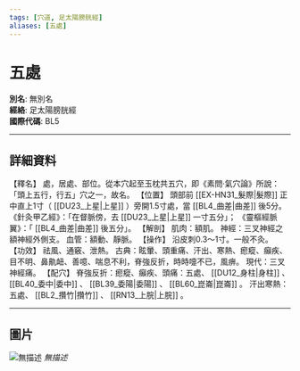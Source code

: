 ```yaml
---
tags: [穴道, 足太陽膀胱經]
aliases: [五處]
---
```


# 五處

**別名**: 無別名  
**經絡**: 足太陽膀胱經  
**國際代碼**: BL5  

---

## 詳細資料
【釋名】
處，居處、部位。從本穴起至玉枕共五穴，即《素問‧氣穴論》所說：「頭上五行，行五」穴之一，故名。
【位置】
頭部前 [[EX-HN31_髮際|髮際]] 正中直上1寸（ [[DU23_上星|上星]] ）旁開1.5寸處，當 [[BL4_曲差|曲差]] 後5分。
《針灸甲乙經》：「在督脈傍，去 [[DU23_上星|上星]] 一寸五分」；
《靈樞經脈翼》：「 [[BL4_曲差|曲差]] 後五分」。
【解剖】
肌肉：額肌。
神經：三叉神經之額神經外側支。
血管：額動、靜脈。
【操作】
沿皮刺0.3～1寸。一般不灸。
【功效】
祛風、通竅、泄熱。
古典：眩暈、頭重痛、汗出、寒熱、瘛瘲、癲疾、目不明、鼻鼽衄、善噫、喘息不利，脊強反折，時時嚏不已，風痹。
現代：三叉神經痛。
【配穴】
脊強反折：瘛瘲、癲疾、頭痛：五處、 [[DU12_身柱|身柱]] 、 [[BL40_委中|委中]] 、 [[BL39_委陽|委陽]] 、 [[BL60_崑崙|崑崙]] 。
汗出寒熱：五處、 [[BL2_攢竹|攢竹]] 、 [[RN13_上脘|上脘]] 。

---

## 圖片
![無描述](https://yibian.hopto.org/pic/shu16/224.gif)
_無描述_

